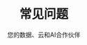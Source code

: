 ---
title: "常见问题"
subtitle: "您的数据、云和AI合作伙伴"
# meta description
description: "DataFortress.cloud (GmbH) 专注于为企业客户提供可扩展的数据工程、云基础设施和Kubernetes解决方案。我们提供定制化服务，包括云迁移、DevOps集成、Kubernetes编排和安全数据管道管理。凭借在多云和混合环境中的专业知识，我们帮助企业优化性能、确保安全并实现成本效益。DataFortress.cloud受到各行业企业的信赖，是您在现代云时代转型IT基础设施的合作伙伴。"
draft: false
layout: "faq"

faq_list:
- title: "DataFortress.cloud为企业客户提供哪些服务？"
  content: "DataFortress.cloud提供全面的数据工程、云和Kubernetes解决方案，专为企业需求量身定制。我们的服务包括云迁移、基础设施自动化、DevOps集成、Kubernetes编排、数据管道设计和管理。"

- title: "DataFortress.cloud如何帮助大型企业进行云迁移？"
  content: "我们专注于无缝的云迁移策略，确保业务运营的最小中断。DataFortress.cloud评估您的现有基础设施，规划并实施迁移过程，并提供持续支持以优化迁移后的性能。"

- title: "DataFortress.cloud为企业提供哪些Kubernetes解决方案？"
  content: "DataFortress.cloud提供定制化的Kubernetes服务，包括容器化应用程序的部署、监控、扩展和管理。我们确保企业利用Kubernetes实现高可用性、自动化和云环境中的编排。"

- title: "DataFortress.cloud如何确保企业的数据安全和合规性？"
  content: "我们遵循行业最佳实践，确保所有数据工程和云解决方案符合严格的安全标准。这包括加密、访问控制、符合GDPR等法规以及安全的云架构。"

- title: "DataFortress.cloud能否帮助建立混合云环境？"
  content: "是的，DataFortress.cloud可以设计和实施混合云环境，使企业能够无缝利用本地和云基础设施。我们的解决方案确保私有云和公有云之间的灵活性、可扩展性和安全连接。"

- title: "将DataFortress.cloud的解决方案集成到现有企业系统的过程是什么？"
  content: "我们的过程从深入分析您的当前系统和业务目标开始。然后我们设计一个定制化解决方案，尽量减少干扰地实施，并提供持续支持以确保平稳集成和最佳性能。"

- title: "DataFortress.cloud如何优化云基础设施以提高成本效益？"
  content: "我们分析您的云使用模式和工作负载，识别节省成本的机会。通过实施自动扩展、有效的资源分配和战略性的云提供商选择，DataFortress.cloud帮助企业降低运营成本。"

- title: "使用DataFortress.cloud的Kubernetes进行企业应用程序的好处是什么？"
  content: "Kubernetes提供无与伦比的可扩展性、自动化和资源效率。DataFortress.cloud使企业能够利用Kubernetes部署和管理容器化应用程序，提高容错能力、减少停机时间并确保平滑扩展。"

- title: "DataFortress.cloud是否提供多云环境支持？"
  content: "是的，我们提供多云解决方案，使企业能够利用多个云提供商的服务，同时保持控制、安全和效率。DataFortress.cloud确保在AWS、Azure、Google Cloud等平台上的无缝体验。"

- title: "DataFortress.cloud如何处理企业级云系统的可扩展性挑战？"
  content: "我们设计的云架构可以根据您的业务需求按需扩展。通过使用Kubernetes和自动化基础设施工具，DataFortress.cloud确保您的应用程序能够处理不同的负载而不影响性能或安全性。"

- title: "DataFortress.cloud能否帮助云和Kubernetes部署的DevOps实践？"
  content: "绝对可以。DataFortress.cloud将DevOps原则集成到云和Kubernetes部署中，简化开发、测试和生产过程。我们自动化CI/CD管道、基础设施配置和监控，以确保更快、更可靠的发布。"

- title: "DataFortress.cloud在数据工程解决方案方面专注于哪些行业？"
  content: "DataFortress.cloud与广泛的行业合作，包括汽车、制造、金融、医疗和零售。我们的专业知识帮助这些行业的企业优化数据工作流程，确保高效的数据处理和有洞察力的分析。"

- title: "实施DataFortress.cloud的数据工程解决方案需要多长时间？"
  content: "时间表取决于项目的复杂性。经过初步评估后，我们提供一个明确的路线图，通常我们的解决方案在几周到几个月内实施，具体取决于工作的范围。"

- title: "是什么使DataFortress.cloud的Kubernetes服务对企业客户独特？"
  content: "我们的Kubernetes服务专为企业规模的部署量身定制，重点是安全性、自动化和高可用性。DataFortress.cloud在扩展Kubernetes集群和将其集成到多样化的云基础设施中拥有丰富经验，确保提供强大可靠的解决方案。"

- title: "DataFortress.cloud如何确保云原生应用程序的高可用性和性能？"
  content: "我们使用自动扩展、负载均衡和故障转移策略等最佳实践来确保高可用性。DataFortress.cloud还持续监控您的云原生应用程序，主动解决性能瓶颈，确保最佳正常运行时间。"

---